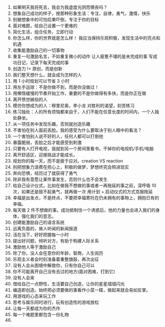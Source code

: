 1. 如果明天我将死去，我会为我虚度光阴而懊丧吗？
2. 想象自己成功的样子，按那种形象生活：专注，自律，勇气，激情，快乐
3. 别被想象中的可怕后果吓倒，专注于你的目标
4. 面对难题，给自己设置一个更难的
5. 简化生活，组合任务，立即行动
6. 你怎么样，你的世界就是怎么样！
   我应当保持乐观积极，发现生活中的亮点和机遇
7. 收集能激励自己的一切事物
8. 重复一句激励名言，不如重复微小的动作
   让人疲惫不堪的是未完成的事
   写成功日记，记录下每天完成的事
9. 创造力 != 原创，而是创新
10. 我们整天想什么，就会成为怎样的人
11. 用 1 小时规划可以节省 3 小时
12. 用左手运球：不是你做不到，而是你没做过！
13. 用懒惰缓慢的节奏开始工作，重要的不是你做得有多快，而是你正在做
14. 离开愤世嫉俗的人
15. 模仿你想成为的人：穆里尼奥，李小龙
    对胜利的渴望，刻苦练习
16. 练习独处：人的所有烦恼都来自于，人们不能在任意长度的时间内，一个人独处静坐。
17. 从一项任务中发现乐趣，否则就创造乐趣
18. 不害怕在别人面前丢脸。我的感受为什么要取决于别人眼中的看法？
19. 一个害怕别人说不好的人，任何人都可以打倒他
20. 暴露脆弱，丢脸之后才能感受到刺激
21. 只要有人打开电视，我就到另一个房间里看书。干掉你的电视机/手机/电脑
22. 离开舒适区，迎接挑战才能成长。
23. 规划你的每一天，而不是疲于应对。creation VS reaction
24. 别把想象力浪费在担心上，积极的做梦，梦想终究会照进现实
25. 奔向恐惧，经历过了就获得了勇气
26. 除非我有意愿让某件事发生，否则什么也不会发生
27. 给自己设计仪式，比如在做我不想做的事或者一再拖延的事之前，深呼吸 10 次，如果还是鼓不起勇气，就再做一次
    用计划 + 启动仪式的方式克服拖延
28. 幸福是出发点，不是终点，不要把幸福寄托在仍未拥有的事物上，拥抱已有的幸福。
29. 每天做 2 件不想做的事。成功抵制住一个诱惑后，他的力量也会进入我们的身体，强化我们的意志。
30. 创建能激励自己的语言系统
31. 远离负面的，耸人听闻的新闻报道
32. 活在当下，好好把握每一小时
33. 提出好问题，倾听对方，有助于构建人际关系
34. 激励他人等于激励自己
35. 除了你，没人会在意你的年龄，智商，人生阅历
36. 乐观主义者会时刻准备着重整旗鼓，再次出征
37. 没有人会从困境中解救你，只有你自己可以
38. 你不可能离开自己没有去过的地方(面对困难，打到它)
39. 没有人会来
40. 借给自己一点野性，生活要自己创造，让你的星星熠熠闪光
41. 编造即创造。始终把必须要做的事看作小菜一碟，做起来就会易如反掌。
42. 用游戏的心态来玩工作
43. 思考与娱乐同时进行，玩有创造性的游戏放松
44. 让每一天都成为你的杰作
45. 每一个难题里都包含一份礼物
46.

